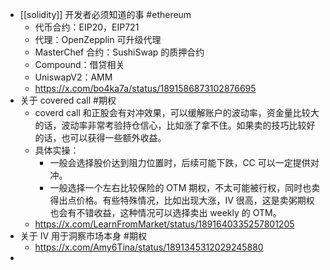 - [[solidity]] 开发者必须知道的事 #ethereum
	- 代币合约：EIP20，EIP721
	- 代理：OpenZepplin 可升级代理
	- MasterChef 合约：SushiSwap 的质押合约
	- Compound：借贷相关
	- UniswapV2：AMM
	- https://x.com/bo4ka7a/status/1891586873102876695
- 关于 covered call #期权
	- coverd call 和正股会有对冲效果，可以缓解账户的波动率，资金量比较大的话，波动率非常考验持仓信心，比如涨了拿不住。如果卖的技巧比较好的话，也可以获得一些额外收益。
	- 具体实操：
		- 一般会选择股价达到阻力位置时，后续可能下跌，CC 可以一定提供对冲。
		- 一般选择一个左右比较保险的 OTM 期权，不太可能被行权，同时也卖得出点价格。有些特殊情况，比如出现大涨，IV 很高，这是卖粥期权也会有不错收益，这种情况可以选择卖出 weekly 的 OTM。
	- https://x.com/LearnFromMarket/status/1891640335257801205
- 关于 IV 用于洞察市场本身 #期权
	- https://x.com/Amy6Tina/status/1891345312029245880
-